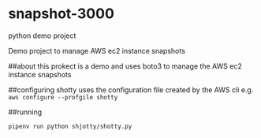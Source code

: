 # snapshot-3000
python demo project

Demo project to manage AWS ec2 instance snapshots

##about
this prokect is a demo and uses boto3 to manage the AWS ec2 instance snapshots

##configuring
shotty uses the configuration file created by the AWS cli e.g.
`aws configure --profgile shotty`

##running

`pipenv run python shjotty/shotty.py`